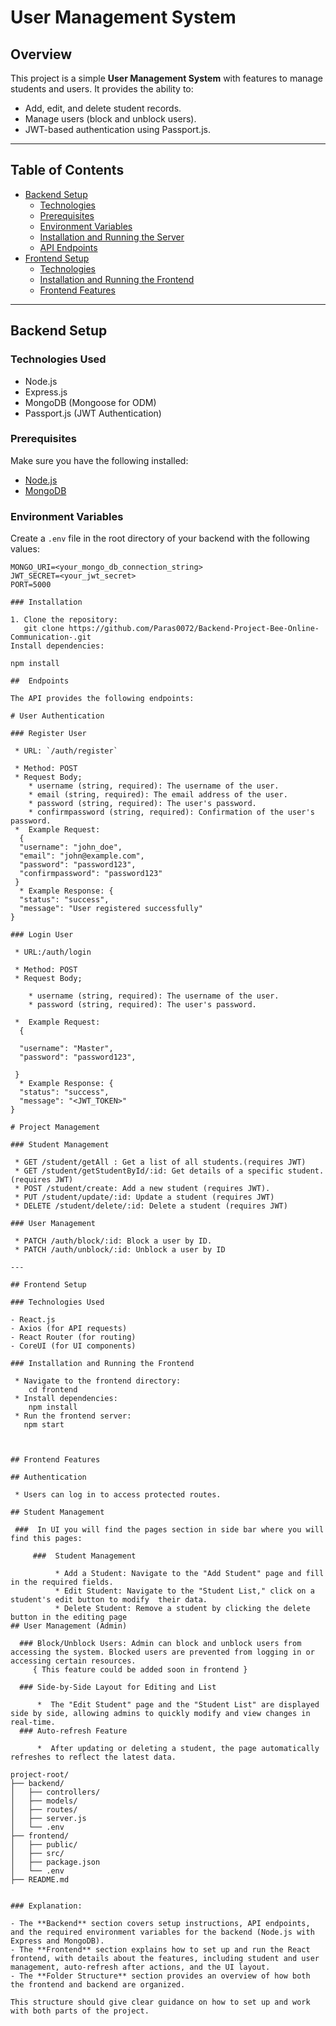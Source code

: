 # User Management System

## Overview

This project is a simple **User Management System** with features to manage students and users. It provides the ability to:
- Add, edit, and delete student records.
- Manage users (block and unblock users).
- JWT-based authentication using Passport.js.

---

## Table of Contents

- [Backend Setup](#backend-setup)
  - [Technologies](#technologies-used)
  - [Prerequisites](#prerequisites)
  - [Environment Variables](#environment-variables)
  - [Installation and Running the Server](#installation-and-running-the-server)
  - [API Endpoints](#api-endpoints)
- [Frontend Setup](#frontend-setup)
  - [Technologies](#technologies-used-frontend)
  - [Installation and Running the Frontend](#installation-and-running-the-frontend)
  - [Frontend Features](#frontend-features)

---

## Backend Setup

### Technologies Used

- Node.js
- Express.js
- MongoDB (Mongoose for ODM)
- Passport.js (JWT Authentication)

### Prerequisites

Make sure you have the following installed:
- [Node.js](https://nodejs.org/en/download/)
- [MongoDB](https://www.mongodb.com/try/download/community)

### Environment Variables

Create a `.env` file in the root directory of your backend with the following values:

```env
MONGO_URI=<your_mongo_db_connection_string>
JWT_SECRET=<your_jwt_secret>
PORT=5000

### Installation

1. Clone the repository:
   git clone https://github.com/Paras0072/Backend-Project-Bee-Online-Communication-.git
Install dependencies:

npm install

##  Endpoints

The API provides the following endpoints:

# User Authentication

### Register User
 
 * URL: `/auth/register`
  
 * Method: POST
 * Request Body;
    * username (string, required): The username of the user.
    * email (string, required): The email address of the user.
    * password (string, required): The user's password.
    * confirmpassword (string, required): Confirmation of the user's password.
 *  Example Request:
  {
  "username": "john_doe",
  "email": "john@example.com",
  "password": "password123",
  "confirmpassword": "password123"
 }
  * Example Response: {
  "status": "success",
  "message": "User registered successfully"
}

### Login User
 
 * URL:/auth/login
  
 * Method: POST
 * Request Body;
  
    * username (string, required): The username of the user.
    * password (string, required): The user's password.
  
 *  Example Request:
  {
 
  "username": "Master",
  "password": "password123",
 
 }
  * Example Response: {
  "status": "success",
  "message": "<JWT_TOKEN>"
}

# Project Management

### Student Management

 * GET /student/getAll : Get a list of all students.(requires JWT)
 * GET /student/getStudentById/:id: Get details of a specific student.(requires JWT)
 * POST /student/create: Add a new student (requires JWT).
 * PUT /student/update/:id: Update a student (requires JWT)
 * DELETE /student/delete/:id: Delete a student (requires JWT)

### User Management

 * PATCH /auth/block/:id: Block a user by ID.
 * PATCH /auth/unblock/:id: Unblock a user by ID

---

## Frontend Setup

### Technologies Used

- React.js
- Axios (for API requests)
- React Router (for routing)
- CoreUI (for UI components)

### Installation and Running the Frontend

 * Navigate to the frontend directory:
    cd frontend
 * Install dependencies:
    npm install
 * Run the frontend server: 
   npm start



## Frontend Features
 
## Authentication

 * Users can log in to access protected routes.

## Student Management

 ###  In UI you will find the pages section in side bar where you will find this pages:

     ###  Student Management

          * Add a Student: Navigate to the "Add Student" page and fill in the required fields.
          * Edit Student: Navigate to the "Student List," click on a student's edit button to modify  their data.
          * Delete Student: Remove a student by clicking the delete button in the editing page
## User Management (Admin)

  ### Block/Unblock Users: Admin can block and unblock users from accessing the system. Blocked users are prevented from logging in or accessing certain resources.
     { This feature could be added soon in frontend }

  ### Side-by-Side Layout for Editing and List

      *  The "Edit Student" page and the "Student List" are displayed side by side, allowing admins to quickly modify and view changes in real-time.
  ### Auto-refresh Feature

      *  After updating or deleting a student, the page automatically refreshes to reflect the latest data.

project-root/
├── backend/
│   ├── controllers/
│   ├── models/
│   ├── routes/
│   ├── server.js
│   └── .env
├── frontend/
│   ├── public/
│   ├── src/
│   ├── package.json
│   └── .env
├── README.md


### Explanation:

- The **Backend** section covers setup instructions, API endpoints, and the required environment variables for the backend (Node.js with Express and MongoDB).
- The **Frontend** section explains how to set up and run the React frontend, with details about the features, including student and user management, auto-refresh after actions, and the UI layout.
- The **Folder Structure** section provides an overview of how both the frontend and backend are organized. 

This structure should give clear guidance on how to set up and work with both parts of the project.




